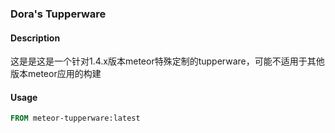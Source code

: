 ### Dora's Tupperware
#### Description
这是是这是一个针对1.4.x版本meteor特殊定制的tupperware，可能不适用于其他版本meteor应用的构建
#### Usage
```Dockerfile
FROM meteor-tupperware:latest
```